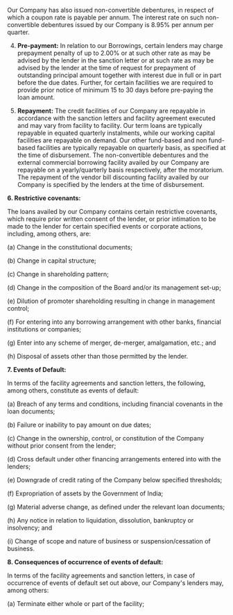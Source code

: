 Our Company has also issued non-convertible debentures, in respect of which a coupon rate is payable per annum. The interest rate on such non-convertible debentures issued by our Company is 8.95% per annum per quarter.

4. **Pre-payment:** In relation to our Borrowings, certain lenders may charge prepayment penalty of up to 2.00% or at such other rate as may be advised by the lender in the sanction letter or at such rate as may be advised by the lender at the time of request for prepayment of outstanding principal amount together with interest due in full or in part before the due dates. Further, for certain facilities we are required to provide prior notice of minimum 15 to 30 days before pre-paying the loan amount.

5. **Repayment:** The credit facilities of our Company are repayable in accordance with the sanction letters and facility agreement executed and may vary from facility to facility. Our term loans are typically repayable in equated quarterly instalments, while our working capital facilities are repayable on demand. Our other fund-based and non fund-based facilities are typically repayable on quarterly basis, as specified at the time of disbursement. The non-convertible debentures and the external commercial borrowing facility availed by our Company are repayable on a yearly/quarterly basis respectively, after the moratorium. The repayment of the vendor bill discounting facility availed by our Company is specified by the lenders at the time of disbursement.

**6. Restrictive covenants:**

The loans availed by our Company contains certain restrictive covenants, which require prior written consent of the lender, or prior intimation to be made to the lender for certain specified events or corporate actions, including, among others, are:

(a) Change in the constitutional documents;

(b) Change in capital structure;

(c) Change in shareholding pattern;

(d) Change in the composition of the Board and/or its management set-up;

(e) Dilution of promoter shareholding resulting in change in management control;

(f) For entering into any borrowing arrangement with other banks, financial institutions or companies;

(g) Enter into any scheme of merger, de-merger, amalgamation, etc.; and

(h) Disposal of assets other than those permitted by the lender.

**7. Events of Default:**

In terms of the facility agreements and sanction letters, the following, among others, constitute as events of default:

(a) Breach of any terms and conditions, including financial covenants in the loan documents;

(b) Failure or inability to pay amount on due dates;

(c) Change in the ownership, control, or constitution of the Company without prior consent from the lender;

(d) Cross default under other financing arrangements entered into with the lenders;

(e) Downgrade of credit rating of the Company below specified thresholds;

(f) Expropriation of assets by the Government of India;

(g) Material adverse change, as defined under the relevant loan documents;

(h) Any notice in relation to liquidation, dissolution, bankruptcy or insolvency; and

(i) Change of scope and nature of business or suspension/cessation of business.

**8. Consequences of occurrence of events of default:**

In terms of the facility agreements and sanction letters, in case of occurrence of events of default set out above, our Company's lenders may, among others:

(a) Terminate either whole or part of the facility;